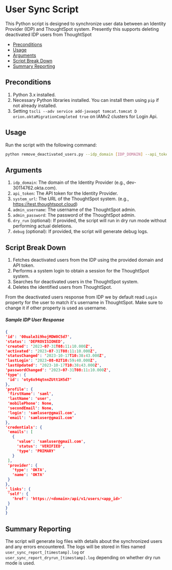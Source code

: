 # User Sync Script

This Python script is designed to synchronize user data between an Identity Provider (IDP) and ThoughtSpot system.
Presently this supports deleting deactivated IDP users from ThoughtSpot

- [Preconditions](#Preconditions)
- [Usage](#Usage)
- [Arguments](#Arguments)
- [Script Break Down](#Script_Break_Down)
- [Summary Reporting](#Summary_Reporting)

## Preconditions

1. Python 3.x installed.
2. Necessary Python libraries installed. You can install them using `pip` if not already installed.
3. Setting `tscli --adv service add-javaopt tomcat.tomcat D orion.oktaMigrationCompleted true` on 
IAMv2 clusters for Login Api.


## Usage

Run the script with the following command:

```bash
python remove_deactivated_users.py --idp_domain [IDP_DOMAIN] --api_token [API_TOKEN] --system_url [SYSTEM_URL] --admin_username [ADMIN_USERNAME] --admin_password [ADMIN_PASSWORD] [--dry_run] [--debug]
```


## Arguments
1. `idp_domain`: The domain of the Identity Provider (e.g., dev-30114762.okta.com).
2. `api_token`: The API token for the Identity Provider.
3. `system_url`: The URL of the ThoughtSpot system. (e.g., https://test.thoughtspot.cloud)
4. `admin_username`: The username of the ThoughtSpot admin.
5. `admin_password`: The password of the ThoughtSpot admin.
6. `dry_run` (optional): If provided, the script will run in dry run mode without performing actual deletions.
7. `debug` (optional): If provided, the script will generate debug logs.


## Script Break Down
1. Fetches deactivated users from the IDP using the provided domain and API token.
2. Performs a system login to obtain a session for the ThoughtSpot system.
3. Searches for deactivated users in the ThoughtSpot system.
4. Deletes the identified users from ThoughtSpot.

From the deactivated users response from IDP we by default read `Login` property for the user to match 
it's username in ThoughtSpot. Make sure to change it if other property is used as username. 

##### Sample IDP User Response

```json
{
'id': '00uale3i9hojMDW0C5d7',
'status': 'DEPROVISIONED',
'created': '2023-07-31T08:11:10.000Z',
'activated': '2023-07-31T08:11:10.000Z',
'statusChanged': '2023-10-17T10:38:43.000Z',
'lastLogin': '2023-08-02T10:59:40.000Z',
'lastUpdated': '2023-10-17T10:38:43.000Z',
'passwordChanged': '2023-07-31T08:11:10.000Z',
'type': {
 'id': 'oty6x94qtnnZUtt1H5d7'
},
'profile': {
 'firstName': 'saml',
 'lastName': 'user',
 'mobilePhone': None,
 'secondEmail': None,
 'login': 'samluser@gmail.com',
 'email': 'samluser@gmail.com'
},
'credentials': {
 'emails': [
   {
     'value': 'samluser@gmail.com',
     'status': 'VERIFIED',
     'type': 'PRIMARY'
   }
 ],
 'provider': {
   'type': 'OKTA',
   'name': 'OKTA'
 }
},
'_links': {
 'self': {
   'href': 'https://<domain>/api/v1/users/<app_id>'
 }
}
}
```

## Summary Reporting

The script will generate log files with details about the synchronized users and any errors encountered. 
The logs will be stored in files named `user_sync_report_[timestamp].log` or `user_sync_report_dryrun_[timestamp].log` depending on whether dry run mode is used.
